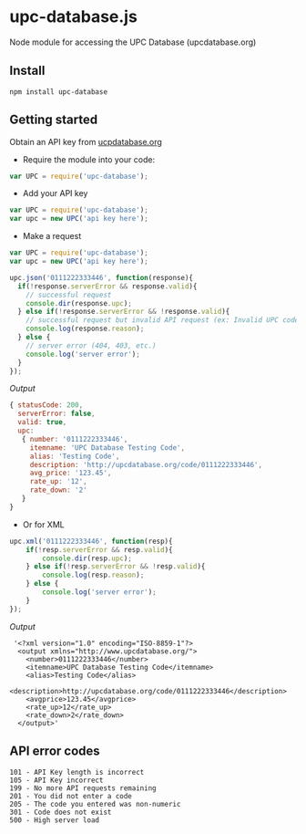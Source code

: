 # upc-database.js
Node module for accessing the UPC Database (upcdatabase.org)

## Install
`npm install upc-database`

## Getting started 
Obtain an API key from [ucpdatabase.org](upcdatabase.org)

+ Require the module into your code: 
```javascript
var UPC = require('upc-database');
```
+ Add your API key
```javascript
var UPC = require('upc-database');
var upc = new UPC('api key here');
```
+ Make a request
```javascript
var UPC = require('upc-database');
var upc = new UPC('api key here');

upc.json('0111222333446', function(response){
  if(!response.serverError && response.valid){
    // successful request
    console.dir(response.upc);
  } else if(!response.serverError && !response.valid){
    // successful request but invalid API request (ex: Invalid UPC code given)
    console.log(response.reason);
  } else {
    // server error (404, 403, etc.)
    console.log('server error'); 
  }
});
```
_Output_
```javascript
{ statusCode: 200,
  serverError: false,
  valid: true,
  upc:
   { number: '0111222333446',
     itemname: 'UPC Database Testing Code',
     alias: 'Testing Code',
     description: 'http://upcdatabase.org/code/0111222333446',
     avg_price: '123.45',
     rate_up: '12',
     rate_down: '2' 
   } 
}
```

+ Or for XML
```javascript
upc.xml('0111222333446', function(resp){
	if(!resp.serverError && resp.valid){
		console.dir(resp.upc);
	} else if(!resp.serverError && !resp.valid){
		console.log(resp.reason); 
	} else {
		console.log('server error');
	}
});
```
_Output_ 
```
 '<?xml version="1.0" encoding="ISO-8859-1"?>
  <output xmlns="http://www.upcdatabase.org/">
    <number>0111222333446</number>
    <itemname>UPC Database Testing Code</itemname>
    <alias>Testing Code</alias>
    <description>http://upcdatabase.org/code/0111222333446</description>
    <avgprice>123.45</avgprice>
    <rate_up>12</rate_up>
    <rate_down>2</rate_down>
  </output>'
```

## API error codes 
```
101 - API Key length is incorrect
105 - API Key incorrect
199 - No more API requests remaining
201 - You did not enter a code
205 - The code you entered was non-numeric
301 - Code does not exist
500 - High server load
```
